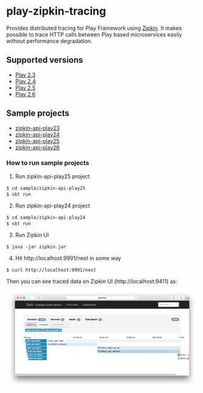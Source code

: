 play-zipkin-tracing
========

Provides distributed tracing for Play Framework using [Zipkin](http://zipkin.io/). It makes possible to trace HTTP calls between Play based microservices easily without performance degradation.

## Supported versions

- [Play 2.3](play-zipkin-tracing/play23/README.md)
- [Play 2.4](play-zipkin-tracing/play24/README.md)
- [Play 2.5](play-zipkin-tracing/play25/README.md)
- [Play 2.6](play-zipkin-tracing/play26/README.md)

## Sample projects

- [zipkin-api-play23](https://github.com/bizreach/play-zipkin-tracing/tree/master/sample/zipkin-api-play23)
- [zipkin-api-play24](https://github.com/bizreach/play-zipkin-tracing/tree/master/sample/zipkin-api-play24)
- [zipkin-api-play25](https://github.com/bizreach/play-zipkin-tracing/tree/master/sample/zipkin-api-play25)
- [zipkin-api-play26](https://github.com/bizreach/play-zipkin-tracing/tree/master/sample/zipkin-api-play26)

### How to run sample projects

1. Run zipkin-api-play25 project

  ```
  $ cd sample/zipkin-api-play25
  $ sbt run
  ```

2. Run zipkin-api-play24 project

  ```
  $ cd sample/zipkin-api-play24
  $ sbt run
  ```

3. Run Zipkin UI

  ```
  $ java -jar zipkin.jar
  ```

4. Hit http://localhost:9991/nest in some way

  ```
  $ curl http://localhost:9991/nest
  ```

Then you can see traced data on Zipkin UI (http://localhost:9411) as:

![sample](sample.png)
